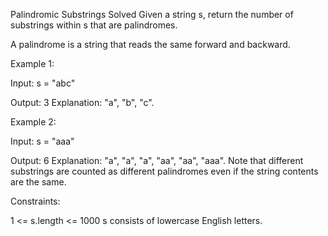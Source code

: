 Palindromic Substrings
Solved 
Given a string s, return the number of substrings within s that are palindromes.

A palindrome is a string that reads the same forward and backward.

Example 1:

Input: s = "abc"

Output: 3
Explanation: "a", "b", "c".

Example 2:

Input: s = "aaa"

Output: 6
Explanation: "a", "a", "a", "aa", "aa", "aaa". Note that different substrings are counted as different palindromes even if the string contents are the same.

Constraints:

1 <= s.length <= 1000
s consists of lowercase English letters.

